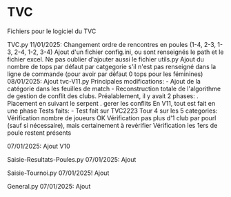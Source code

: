 # TVC
Fichiers pour le logiciel du TVC

TVC.py
11/01/2025:
  Changement ordre de rencontres en poules (1-4, 2-3, 1-3, 2-4, 1-2, 3-4)
  Ajout d'un fichier config.ini, ou sont renseignés le path et le fichier excel.
  Ne pas oublier d'ajouter aussi le fichier utils.py
  Ajout du nombre de tops par défaut par catgegorie s'il n'est pas renseigné dans la ligne de commande 
    (pour avoir par défaut 0 tops pour les féminines)
08/01/2025:
  Ajout tvc-V11.py
    Principales modifications:
      - Ajout de la catégorie dans les feuilles de match
      - Reconstruction totale de l'algorithme de gestion de conflit des clubs. Préalablement, il y avait 2 phases:
          . Placement en suivant le serpent
          . gerer les conflits
          En V11, tout est fait en une phase
    Tests faits:
      - Test fait sur TVC2223 Tour 4 sur les 5 categories:
        Vérification nombre de joueurs OK 
        Vérification pas plus d'1 club par pourl (sauf si nécessaire), mais certainement à revérifier
        Vérification les 1ers de poule restent présents

07/01/2025:
    Ajout V10

Saisie-Resultats-Poules.py
07/01/2025:
   Ajout

Saisie-Tournoi.py
07/01/2025!
    Ajout

General.py
07/01/2025:
    Ajout
